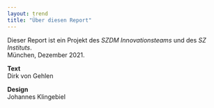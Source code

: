 ```yaml
---
layout: trend
title: "Über diesen Report"
---
```


Dieser Report ist ein Projekt des _SZDM Innovationsteams_ und des _SZ Instituts_.<br>
München, Dezember 2021.

**Text**<br>
Dirk von Gehlen

**Design**<br>
Johannes Klingebiel
